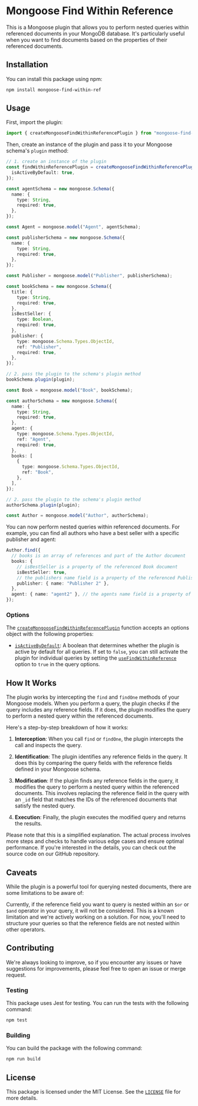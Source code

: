 # Mongoose Find Within Reference

This is a Mongoose plugin that allows you to perform nested queries within referenced documents in your MongoDB database. It's particularly useful when you want to find documents based on the properties of their referenced documents.

## Installation

You can install this package using npm:

```sh
npm install mongoose-find-within-ref
```

## Usage

First, import the plugin:

```typescript
import { createMongooseFindWithinReferencePlugin } from "mongoose-find-within-ref";
```

Then, create an instance of the plugin and pass it to your Mongoose schema's `plugin` method:

```typescript
// 1. create an instance of the plugin
const findWithinReferencePlugin = createMongooseFindWithinReferencePlugin({
  isActiveByDefault: true,
});

const agentSchema = new mongoose.Schema({
  name: {
    type: String,
    required: true,
  },
});

const Agent = mongoose.model("Agent", agentSchema);

const publisherSchema = new mongoose.Schema({
  name: {
    type: String,
    required: true,
  },
});

const Publisher = mongoose.model("Publisher", publisherSchema);

const bookSchema = new mongoose.Schema({
  title: {
    type: String,
    required: true,
  },
  isBestSeller: {
    type: Boolean,
    required: true,
  },
  publisher: {
    type: mongoose.Schema.Types.ObjectId,
    ref: "Publisher",
    required: true,
  },
});

// 2. pass the plugin to the schema's plugin method
bookSchema.plugin(plugin);

const Book = mongoose.model("Book", bookSchema);

const authorSchema = new mongoose.Schema({
  name: {
    type: String,
    required: true,
  },
  agent: {
    type: mongoose.Schema.Types.ObjectId,
    ref: "Agent",
    required: true,
  },
  books: [
    {
      type: mongoose.Schema.Types.ObjectId,
      ref: "Book",
    },
  ],
});

// 2. pass the plugin to the schema's plugin method
authorSchema.plugin(plugin);

const Author = mongoose.model("Author", authorSchema);
```

You can now perform nested queries within referenced documents. For example, you can find all authors who have a best seller with a specific publisher and agent:

```typescript
Author.find({
  // books is an array of references and part of the Author document
  books: {
    // isBestSeller is a property of the referenced Book document
    isBestSeller: true,
    // the publishers name field is a property of the referenced Publisher document inside the referenced book document
    publisher: { name: "Publisher 2" },
  },
  agent: { name: "agent2" }, // the agents name field is a property of the referenced Agent document inside the Author document
});
```

### Options

The [`createMongooseFindWithinReferencePlugin`](command:_github.copilot.openSymbolInFile?%5B%22src%2Findex.ts%22%2C%22createMongooseFindWithinReferencePlugin%22%5D "src/index.ts") function accepts an options object with the following properties:

- [`isActiveByDefault`](command:_github.copilot.openSymbolInFile?%5B%22src%2Findex.ts%22%2C%22isActiveByDefault%22%5D "src/index.ts"): A boolean that determines whether the plugin is active by default for all queries. If set to `false`, you can still activate the plugin for individual queries by setting the [`useFindWithinReference`](command:_github.copilot.openSymbolInFile?%5B%22src%2Findex.ts%22%2C%22useFindWithinReference%22%5D "src/index.ts") option to `true` in the query options.

## How It Works

The plugin works by intercepting the `find` and `findOne` methods of your Mongoose models. When you perform a query, the plugin checks if the query includes any reference fields. If it does, the plugin modifies the query to perform a nested query within the referenced documents.

Here's a step-by-step breakdown of how it works:

1. **Interception**: When you call `find` or `findOne`, the plugin intercepts the call and inspects the query.

2. **Identification**: The plugin identifies any reference fields in the query. It does this by comparing the query fields with the reference fields defined in your Mongoose schema.

3. **Modification**: If the plugin finds any reference fields in the query, it modifies the query to perform a nested query within the referenced documents. This involves replacing the reference field in the query with an `_id` field that matches the IDs of the referenced documents that satisfy the nested query.

4. **Execution**: Finally, the plugin executes the modified query and returns the results.

Please note that this is a simplified explanation. The actual process involves more steps and checks to handle various edge cases and ensure optimal performance. If you're interested in the details, you can check out the source code on our GitHub repository.

## Caveats

While the plugin is a powerful tool for querying nested documents, there are some limitations to be aware of:

Currently, if the reference field you want to query is nested within an `$or` or `$and` operator in your query, it will not be considered. This is a known limitation and we're actively working on a solution. For now, you'll need to structure your queries so that the reference fields are not nested within other operators.

## Contributing

We're always looking to improve, so if you encounter any issues or have suggestions for improvements, please feel free to open an issue or merge request.

### Testing

This package uses Jest for testing. You can run the tests with the following command:

```sh
npm test
```

### Building

You can build the package with the following command:

```sh
npm run build
```

## License

This package is licensed under the MIT License. See the [`LICENSE`](command:_github.copilot.openRelativePath?%5B%22LICENSE%22%5D "LICENSE") file for more details.
